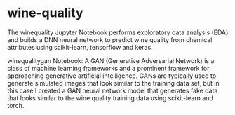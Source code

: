 # wine-quality

The winequality Jupyter Notebook performs exploratory data analysis (EDA) and builds a DNN neural network to predict wine quality from chemical attributes using scikit-learn, tensorflow and keras. 

winequalitygan Notebook:
A GAN (Generative Adversarial Network) is a class of machine learning frameworks and a prominent framework for approaching generative artificial intelligence. GANs are typically used to generate simulated images that look similar to the training data set, but in this case I created a GAN neural network model that generates fake data that looks similar to the wine quality training data using scikit-learn and torch. 

